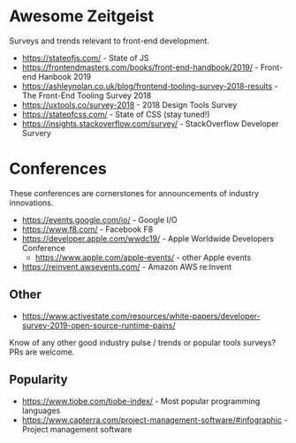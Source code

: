 # Awesome Zeitgeist
Surveys and trends relevant to front-end development.

- https://stateofjs.com/ - State of JS
- https://frontendmasters.com/books/front-end-handbook/2019/ - Front-end Hanbook 2019
- https://ashleynolan.co.uk/blog/frontend-tooling-survey-2018-results - The Front-End Tooling Survey 2018
- https://uxtools.co/survey-2018 - 2018 Design Tools Survey
- https://stateofcss.com/ - State of CSS (stay tuned!)
- https://insights.stackoverflow.com/survey/ - StackOverflow Developer Survery

# Conferences
These conferences are cornerstones for announcements of industry innovations.

- https://events.google.com/io/ - Google I/O
- https://www.f8.com/ - Facebook F8
- https://developer.apple.com/wwdc19/ - Apple Worldwide Developers Conference
  - https://www.apple.com/apple-events/ - other Apple events
- https://reinvent.awsevents.com/ - Amazon AWS re:Invent

## Other

- https://www.activestate.com/resources/white-papers/developer-survey-2019-open-source-runtime-pains/

Know of any other good industry pulse / trends or popular tools surveys?
PRs are welcome.



## Popularity

- https://www.tiobe.com/tiobe-index/ - Most popular programming languages
- https://www.capterra.com/project-management-software/#infographic - Project management software
